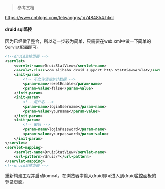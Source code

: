 > 参考文档

https://www.cnblogs.com/telwanggs/p/7484854.html

#### druid sql监控

因为已经做了整合，所以这一步较为简单，只需要在web.xml中做一下简单的Servlet配置即可。
```xml
<!--druid监控页面 -->
<servlet>
	<servlet-name>DruidStatView</servlet-name>
	<servlet-class>com.alibaba.druid.support.http.StatViewServlet</servlet-class>
	<init-param>
		<!-- 不允许清空统计数据 -->
		<param-name>resetEnable</param-name>
		<param-value>false</param-value>
	</init-param>
	<init-param>
		<!-- 用户名 -->
		<param-name>loginUsername</param-name>
		<param-value>yourname</param-value>
	</init-param>
	<init-param>
		<!-- 密码 -->
		<param-name>loginPassword</param-name>
		<param-value>yourpassword</param-value>
	</init-param>
</servlet>
<servlet-mapping>
	<servlet-name>DruidStatView</servlet-name>
	<url-pattern>/druid/*</url-pattern>
</servlet-mapping>
<!--druid监控页面 -->
```
重新构建工程并启动tomcat，在浏览器中输入druid即可进入到druid监控面板的登录页面。
